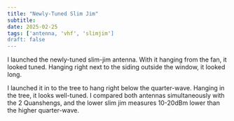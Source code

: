 ```yaml
---
title: "Newly-Tuned Slim Jim"
subtitle:
date: 2025-02-25
tags: ['antenna, 'vhf', 'slimjim']
draft: false
---
```


I launched the newly-tuned slim-jim antenna.
With it hanging from the fan, it looked tuned.
Hanging right next to the siding outside the window, it looked long.

I launched it in to the tree to hang right below the quarter-wave.
Hanging in the tree, it looks well-tuned.
I compared both antennas simultaneously with the 2 Quanshengs,
and the lower slim jim measures 10-20dBm lower
than the higher quarter-wave.

<!--more-->
